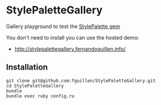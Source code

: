 # StylePaletteGallery

Gallery playground to test the [StylePalette gem](https://github.com/fguillen/StylePalette)

You don't need to install you can use the hosted demo:

- http://stylepalettegallery.fernandoguillen.info/

## Installation

    git clone git@github.com:fguillen/StylePaletteGallery.git
    cd StylePaletteGallery
    bundle
    bundle exec ruby config.ru




